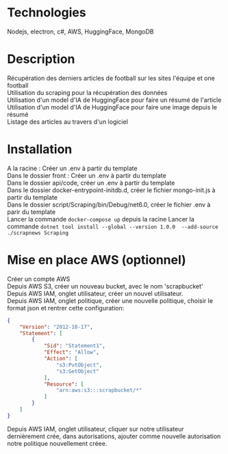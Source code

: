# Technologies
Nodejs, electron, c#, AWS, HuggingFace, MongoDB

# Description
Récupération des derniers articles de football sur les sites l'équipe et one football  
Utilisation du scraping pour la récupération des données  
Utilisation d'un model d'IA de HuggingFace pour faire un résumé de l'article  
Utilisation d'un model d'IA de HuggingFace pour faire une image depuis le résumé  
Listage des articles au travers d'un logiciel  

# Installation
A la racine : Créer un .env à partir du template  
Dans le dossier front : Créer un .env à partir du template  
Dans le dossier api/code, créer un .env à partir du template  
Dans le dossier docker-entrypoint-initdb.d, créer le fichier mongo-init.js à partir du template  
Dans le dossier script/Scraping/bin/Debug/net6.0, créer le fichier .env à parir du template  
Lancer la commande `docker-compose up` depuis la racine
Lancer la commande `dotnet tool install --global --version 1.0.0  --add-source ./scrapnews Scraping`

# Mise en place AWS (optionnel)
Créer un compte AWS  
Depuis AWS S3, créer un nouveau bucket, avec le nom 'scrapbucket'  
Depuis AWS IAM, onglet utilisateur, créer un nouvel utilisateur.  
Depuis AWS IAM, onglet politique, créer une nouvelle politique, choisir le format json et rentrer cette configuration:  
```json
{
    "Version": "2012-10-17",
    "Statement": [
        {
            "Sid": "Statement1",
            "Effect": "Allow",
            "Action": [
                "s3:PutObject",
                "s3:GetObject"
            ],
            "Resource": [
                "arn:aws:s3:::scrapbucket/*"
            ]
        }
    ]
}
```
Depuis AWS IAM, onglet utilisateur, cliquer sur notre utilisateur dernièrement crée, dans autorisations, ajouter comme nouvelle autorisation notre politique nouvellement créee.  
